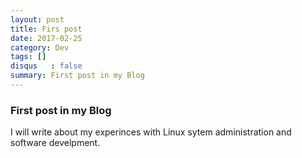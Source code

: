 ```yaml
---
layout: post
title: Firs post
date: 2017-02-25
category: Dev
tags: []
disqus   : false
summary: First post in my Blog
---
```


### First post in my Blog
I will write about my experinces with Linux sytem administration and software develpment.
